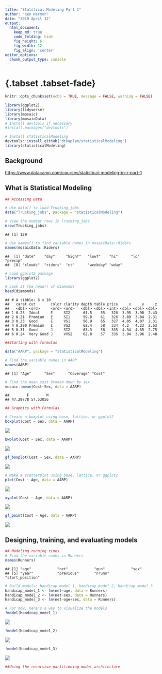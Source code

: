 ```yaml
---
title: "Statstical Modeling Part 1"
author: "Ken Harmon"
date: "2019 April 12"
output:
  html_document:  
    keep_md: true
    code_folding: hide
    fig_height: 6
    fig_width: 12
    fig_align: 'center'
editor_options: 
  chunk_output_type: console
---
```


# {.tabset .tabset-fade}


```r
knitr::opts_chunk$set(echo = TRUE, message = FALSE, warning = FALSE)
```


```r
library(ggplot2)
library(tidyverse)
library(mosaic)
library(mosaicData)
# Install devtools if necessary
#install.packages("devtools")

# Install statisticalModeling
devtools::install_github("dtkaplan/statisticalModeling")
library(statisticalModeling)
```


## Background

https://www.datacamp.com/courses/statistical-modeling-in-r-part-1

## What is Statistical Modeling


```r
## Accessing Data

# Use data() to load Trucking_jobs
data("Trucking_jobs", package = "statisticalModeling")

# View the number rows in Trucking_jobs
nrow(Trucking_jobs)
```

```
## [1] 129
```

```r
# Use names() to find variable names in mosaicData::Riders
names(mosaicData::Riders)
```

```
##  [1] "date"    "day"     "highT"   "lowT"    "hi"      "lo"      "precip" 
##  [8] "clouds"  "riders"  "ct"      "weekday" "wday"
```

```r
# Load ggplot2 package
library(ggplot2)

# Look at the head() of diamonds
head(diamonds)
```

```
## # A tibble: 6 x 10
##   carat cut       color clarity depth table price     x     y     z
##   <dbl> <ord>     <ord> <ord>   <dbl> <dbl> <int> <dbl> <dbl> <dbl>
## 1 0.23  Ideal     E     SI2      61.5    55   326  3.95  3.98  2.43
## 2 0.21  Premium   E     SI1      59.8    61   326  3.89  3.84  2.31
## 3 0.23  Good      E     VS1      56.9    65   327  4.05  4.07  2.31
## 4 0.290 Premium   I     VS2      62.4    58   334  4.2   4.23  2.63
## 5 0.31  Good      J     SI2      63.3    58   335  4.34  4.35  2.75
## 6 0.24  Very Good J     VVS2     62.8    57   336  3.94  3.96  2.48
```

```r
##Starting with formulas

data("AARP", package = "statisticalModeling")

# Find the variable names in AARP
names(AARP)
```

```
## [1] "Age"      "Sex"      "Coverage" "Cost"
```

```r
# Find the mean cost broken down by sex
mosaic::mean(Cost~Sex, data = AARP)
```

```
##        F        M 
## 47.29778 57.53056
```

```r
## Graphics with Formulas

# Create a boxplot using base, lattice, or ggplot2
boxplot(Cost ~ Sex, data = AARP)
```

![](Statistical_Modeling_Part_1_files/figure-html/ad-1.png)<!-- -->

```r
bwplot(Cost ~ Sex, data = AARP)
```

![](Statistical_Modeling_Part_1_files/figure-html/ad-2.png)<!-- -->

```r
gf_boxplot(Cost ~ Sex, data = AARP)
```

![](Statistical_Modeling_Part_1_files/figure-html/ad-3.png)<!-- -->

```r
# Make a scatterplot using base, lattice, or ggplot2
plot(Cost ~ Age, data = AARP)
```

![](Statistical_Modeling_Part_1_files/figure-html/ad-4.png)<!-- -->

```r
xyplot(Cost ~ Age, data = AARP)
```

![](Statistical_Modeling_Part_1_files/figure-html/ad-5.png)<!-- -->

```r
gf_point(Cost ~ Age, data = AARP)
```

![](Statistical_Modeling_Part_1_files/figure-html/ad-6.png)<!-- -->

## Designing, training, and evaluating models


```r
## Modeling running times
# Find the variable names in Runners 
names(Runners)
```

```
## [1] "age"            "net"            "gun"            "sex"           
## [5] "year"           "previous"       "nruns"          "start_position"
```

```r
# Build models: handicap_model_1, handicap_model_2, handicap_model_3 
handicap_model_1 <- lm(net~age, data = Runners)
handicap_model_2 <- lm(net~sex, data = Runners)
handicap_model_3 <- lm(net~age+sex, data = Runners)

# For now, here's a way to visualize the models
fmodel(handicap_model_1)
```

![](Statistical_Modeling_Part_1_files/figure-html/DTEM-1.png)<!-- -->

```r
fmodel(handicap_model_2)
```

![](Statistical_Modeling_Part_1_files/figure-html/DTEM-2.png)<!-- -->

```r
fmodel(handicap_model_3)
```

![](Statistical_Modeling_Part_1_files/figure-html/DTEM-3.png)<!-- -->

```r
##Using the recursive partitioning model architecture
```

